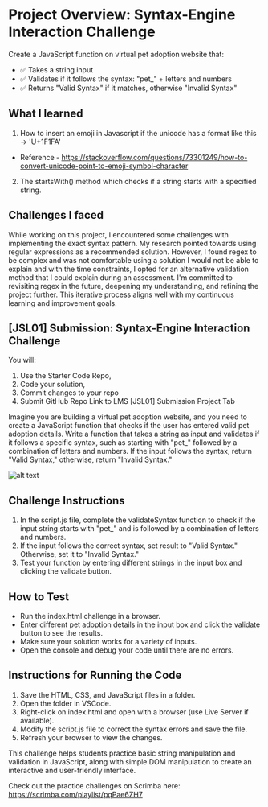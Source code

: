 # Project Overview: Syntax-Engine Interaction Challenge
Create a JavaScript function on virtual pet adoption website that:
* ✅ Takes a string input
* ✅ Validates if it follows the syntax: "pet_" + letters and numbers
* ✅ Returns "Valid Syntax" if it matches, otherwise "Invalid Syntax"

## What I learned
1. How to insert an emoji in Javascript if the unicode has a format like this → 'U+1F1FA'
 - Reference - https://stackoverflow.com/questions/73301249/how-to-convert-unicode-point-to-emoji-symbol-character

2. The startsWith() method which checks if a string starts with a specified string.

## Challenges I faced
While working on this project, I encountered some challenges with implementing the exact syntax pattern. My research pointed towards using regular expressions as a recommended solution. However, I found regex to be complex and was not comfortable using a solution I would not be able to explain and with the time constraints, I opted for an alternative validation method that I could explain during an assessment. I'm committed to revisiting regex in the future, deepening my understanding, and refining the project further. This iterative process aligns well with my continuous learning and improvement goals.

## [JSL01] Submission: Syntax-Engine Interaction Challenge

You will: 
1. Use the Starter Code Repo, 
2. Code your solution,
3. Commit changes to your repo
3. Submit GitHub Repo Link to LMS [JSL01] Submission Project Tab

Imagine you are building a virtual pet adoption website, and you need to create a JavaScript function that checks if the user has entered valid pet adoption details. Write a function that takes a string as input and validates if it follows a specific syntax, such as starting with "pet_" followed by a combination of letters and numbers. If the input follows the syntax, return "Valid Syntax," otherwise, return "Invalid Syntax."

![alt text](jsl_01_final_result.gif)

## Challenge Instructions
1. In the script.js file, complete the validateSyntax function to check if the input string starts with "pet_" and is followed by a combination of letters and numbers.
2. If the input follows the correct syntax, set result to "Valid Syntax." Otherwise, set it to "Invalid Syntax."
3. Test your function by entering different strings in the input box and clicking the validate button.

## How to Test 
- Run the index.html challenge in a browser.
- Enter different pet adoption details in the input box and click the validate button to see the results.
- Make sure your solution works for a variety of inputs.
- Open the console and debug your code until there are no errors.

## Instructions for Running the Code
1. Save the HTML, CSS, and JavaScript files in a folder.
2. Open the folder in VSCode.
3. Right-click on index.html and open with a browser (use Live Server if available).
4. Modify the script.js file to correct the syntax errors and save the file.
5. Refresh your browser to view the changes.

This challenge helps students practice basic string manipulation and validation in JavaScript, along with simple DOM manipulation to create an interactive and user-friendly interface.

Check out the practice challenges on Scrimba here: https://scrimba.com/playlist/pqPae6ZH7
